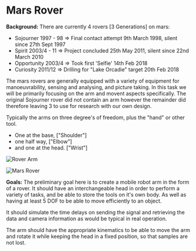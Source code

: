 Mars Rover
==========
**Background:** 
There are currently 4 rovers [3 Generations] on mars:
- Sojourner 1997 - 98 => Final contact attempt 9th March 1998, silent since 27th Sept 1997
- Spirit 2003/4 - 11  => Project concluded 25th May 2011, silent since 22nd March 2010
- Opportunity 2003/4 => Took first 'Selfie' 14th Feb 2018
- Curiosity 2011/12 => Drilling for "Lake Orcadie" target 20th Feb 2018

The mars rovers are generally equipped with a variety of equipment for manoeuvrability, sensing and analysing, and picture taking. In this task we will be primarily focusing on the arm and movent aspects specifically. The original Sojourner rover did not contain an arm however the remainder did therefore leaving 3 to use for research with our own design.

Typically the arms on three degree's of freedom, plus the "hand" or other tool.
 - One at the base, ["Shoulder"]
 - one half way, ["Elbow"]
 - and one at the head. ["Wrist"]
 
![Rover Arm][Arm]
 
![Mars Rover][Rover]
 
[Rover]: https://photojournal.jpl.nasa.gov/jpegMod/PIA04413_modest.jpg "Mars Exploration Rover"
[Arm]: https://mars.nasa.gov/mer/mission/images/robotic_arm_250.jpg "Mars Exploration Robotic Arm"

**Goals:**
The preliminary goal here is to create a mobile robot arm in the form of a rover. It should have an interchangeable head in order to perform a variety of tasks, and be able to store the tools on it's own body. As well as having at least 5 DOF to be able to move efficiently to an object.

It should simulate the time delays on sending the  signal and retrieving the data and camera information as would be typical in real operation.

The arm should have the appropriate kinematics to be able to move the arm and rotate it while keeping the head in a fixed position, so that samples are not lost.
